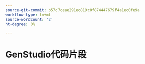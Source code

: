 ```yaml
---
source-git-commit: b57c7ceae291ec819c0f874447679f4a1ec0fe9a
workflow-type: tm+mt
source-wordcount: '2'
ht-degree: 0%

---
```

# GenStudio代码片段
